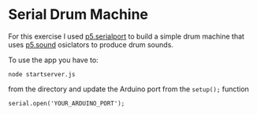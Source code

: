 # Serial Drum Machine
For this exercise I used [p5.serialport](https://github.com/vanevery/p5.serialport) to build a simple drum machine that uses [p5.sound](https://github.com/processing/p5.js-sound) osiclators to produce drum sounds.

To use the app you have to:

```node startserver.js```

from the directory and update the Arduino port from the ```setup();``` function
```
serial.open('YOUR_ARDUINO_PORT');
```

